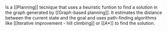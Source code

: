 Is a [[Planning]] tecnique that uses a heuristic funtion to find a solution in the graph generated by [[Graph-based planning]]. It estimates the distance between the current state and the goal and uses path-finding algorithms like [[Iterative improvement - hill climbing]] or [[A*]] to find the solution.